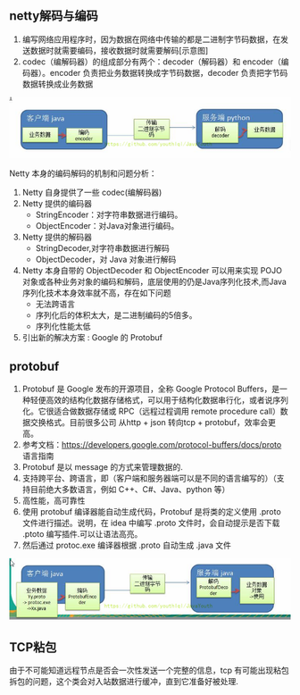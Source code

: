 ## netty解码与编码
1. 编写网络应用程序时，因为数据在网络中传输的都是二进制字节码数据，在发送数据时就需要编码，接收数据时就需要解码[示意图]
2. codec（编解码器）的组成部分有两个：decoder（解码器）和 encoder（编码器）。encoder 负责把业务数据转换成字节码数据，decoder 负责把字节码数据转换成业务数据

![img.png](codec.png)

Netty 本身的编码解码的机制和问题分析：
1. Netty 自身提供了一些 codec(编解码器)
2. Netty 提供的编码器
    * StringEncoder：对字符串数据进行编码。
    * ObjectEncoder：对Java对象进行编码。
3. Netty 提供的解码器
    * StringDecoder,对字符串数据进行解码
    * ObjectDecoder，对 Java 对象进行解码
4. Netty 本身自带的 ObjectDecoder 和 ObjectEncoder 可以用来实现 POJO 对象或各种业务对象的编码和解码，底层使用的仍是Java序列化技术,而Java序列化技术本身效率就不高，存在如下问题
    * 无法跨语言
    * 序列化后的体积太大，是二进制编码的5倍多。
    * 序列化性能太低
5. 引出新的解决方案 : Google 的 Protobuf


## protobuf

1. Protobuf 是 Google 发布的开源项目，全称 Google Protocol Buffers，是一种轻便高效的结构化数据存储格式，可以用于结构化数据串行化，或者说序列化。它很适合做数据存储或 RPC（远程过程调用 remote procedure call）数据交换格式。目前很多公司 从http + json 转向tcp + protobuf，效率会更高。
2. 参考文档：https://developers.google.com/protocol-buffers/docs/proto 语言指南
3. Protobuf 是以 message 的方式来管理数据的.
4. 支持跨平台、跨语言，即（客户端和服务器端可以是不同的语言编写的）（支持目前绝大多数语言，例如 C++、C#、Java、python 等）
5. 高性能，高可靠性
6. 使用 protobuf 编译器能自动生成代码，Protobuf 是将类的定义使用 .proto 文件进行描述。说明，在 idea 中编写 .proto 文件时，会自动提示是否下载 .ptoto 编写插件.可以让语法高亮。
7. 然后通过 protoc.exe 编译器根据 .proto 自动生成 .java 文件

![img.png](protobuf.png)

## TCP粘包

由于不可能知道远程节点是否会一次性发送一个完整的信息，tcp 有可能出现粘包拆包的问题，这个类会对入站数据进行缓冲，直到它准备好被处理.




